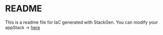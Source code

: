 # README
This is a readme file for IaC generated with StackGen.
You can modify your appStack -> [here](http://main.dev.stackgen.com/appstacks/66d47dfe-f0f7-4b37-9fd3-59e7292d2b33)

